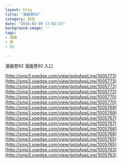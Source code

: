 ```yaml
---
layout: blog
title: "漫画卷92"
category: 其他
date: "2018-02-09 17:02:53"
background-image: ''
tags:
- 漫画
- 卷
- 92

---
```

漫画卷92
漫画卷92
入口

[http://smp3.yoedge.com/view/gotoAppLine/1005773](http://smp3.yoedge.com/view/gotoAppLine/1005773)
[http://smp3.yoedge.com/view/gotoAppLine/1005772](http://smp3.yoedge.com/view/gotoAppLine/1005772)
[http://smp3.yoedge.com/view/gotoAppLine/1005770](http://smp3.yoedge.com/view/gotoAppLine/1005770)
[http://smp3.yoedge.com/view/gotoAppLine/1005769](http://smp3.yoedge.com/view/gotoAppLine/1005769)
[http://smp3.yoedge.com/view/gotoAppLine/1005767](http://smp3.yoedge.com/view/gotoAppLine/1005767)
[http://smp3.yoedge.com/view/gotoAppLine/1005766](http://smp3.yoedge.com/view/gotoAppLine/1005766)
[http://smp3.yoedge.com/view/gotoAppLine/1005765](http://smp3.yoedge.com/view/gotoAppLine/1005765)
[http://smp3.yoedge.com/view/gotoAppLine/1005763](http://smp3.yoedge.com/view/gotoAppLine/1005763)

        
